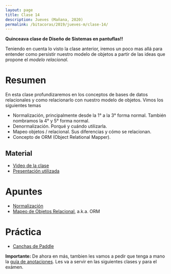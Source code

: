 ```yaml
---
layout: page
title: Clase 14
description: Jueves (Mañana, 2020)
permalink: /bitacoras/2019/jueves-m/clase-14/
---
```

**Quinceava clase de Diseño de Sistemas en pantuflas!!**

Teniendo en cuenta lo visto la clase anterior, iremos un poco mas allá para entender como persistir nuestro modelo de objetos a partir de las ideas que propone el _modelo relacional_.

# Resumen

En esta clase profundizaremos en los conceptos de bases de datos relacionales y como relacionarlo con nuestro modelo de objetos. Vimos los siguientes temas

- Normalización, principalmente desde la 1° a la 3° forma normal. También nombramos la 4° y 5° forma normal.
- Denormalización. Porqué y cuándo utilizarla.
- Mapeo objetos / relacional. Sus diferencias y cómo se relacionan.
- Concepto de ORM (Object Relational Mapper).


## Material

- [Video de la clase](https://us02web.zoom.us/rec/share/9f54aJ3srWlISNL35X3tXaAkMr35aaa80ygZ-fUEyR2P-6aEqHXkIlkPCtdVuXMP?startTime=1598530714000)
- [Presentación utilizada](https://docs.google.com/presentation/d/1g78A-lJXUN_6R-dVnVcYjcStrZZXOOyZRY8BKX94Qn8/edit)

# Apuntes
- [Normalización](https://docs.google.com/document/d/1Jil-3oiveXDtY1iKBCof7jE9ooRFJ-f1KjcXgaGk6F0/edit#heading=h.aa3gqw2dds4m)
- [Mapeo de Objetos Relacional](https://docs.google.com/document/d/1YLmp9vMnSzKg2emt3Bx564Tf1CLalShPc98Z8nCoi7s/edit), a.k.a. ORM

# Práctica

- [Canchas de Paddle](https://docs.google.com/document/d/1UpZX9jNuptO9fTHf-945gjelpDc4e7o-jV3GYHA3k80/edit#heading=h.bvad7dw8bhrq)

**Importante:**
De ahora en más, tambien les vamos a pedir que tenga a mano la [guía de anotaciones](https://docs.google.com/document/d/1jWtehhVCFYECKvpdcCxnEgWZFCv2fR2WPyUJSoiX3II/edit#heading=h.r09lefmcufkn). Les va a servir en las siguientes clases y para el exámen.
